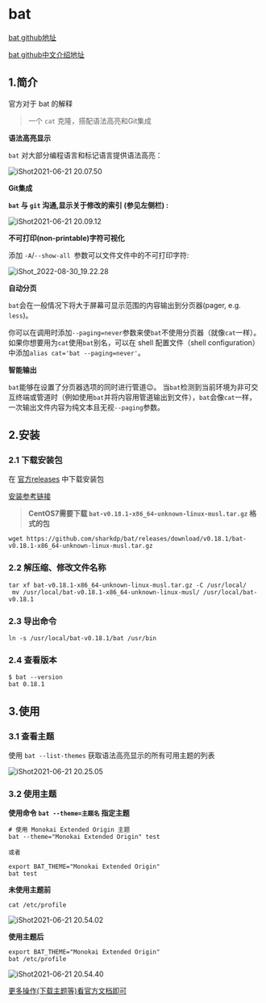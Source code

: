 # bat



[bat github地址](https://github.com/sharkdp/bat)

[bat github中文介绍地址](https://github.com/chinanf-boy/bat-zh)



## 1.简介

官方对于 bat 的解释

> 一个 `cat` 克隆，搭配语法高亮和Git集成



**语法高亮显示**

`bat` 对大部分编程语言和标记语言提供语法高亮：



![iShot2021-06-21 20.07.50](https://gitea.pptfz.cn/pptfz/picgo-images/raw/branch/master/img/iShot2021-06-21%2020.07.50.png)

**Git集成**

**`bat` 与 `git` 沟通,显示关于修改的索引 (参见左侧栏) :**

![iShot2021-06-21 20.09.12](https://gitea.pptfz.cn/pptfz/picgo-images/raw/branch/master/img/iShot2021-06-21%2020.09.12.png)



**不可打印(non-printable)字符可视化**

添加 `-A`/`--show-all `参数可以文件文件中的不可打印字符:

![iShot_2022-08-30_19.22.28](https://gitea.pptfz.cn/pptfz/picgo-images/raw/branch/master/img/iShot_2022-08-30_19.22.28.png)



**自动分页**

`bat`会在一般情况下将大于屏幕可显示范围的内容输出到分页器(pager, e.g. `less`)。

你可以在调用时添加`--paging=never`参数来使`bat`不使用分页器（就像`cat`一样）。如果你想要用为`cat`使用`bat`别名，可以在 shell 配置文件（shell configuration）中添加`alias cat='bat --paging=never'`。



**智能输出**

`bat`能够在设置了分页器选项的同时进行管道😉。 当`bat`检测到当前环境为非可交互终端或管道时（例如使用`bat`并将内容用管道输出到文件），`bat`会像`cat`一样，一次输出文件内容为纯文本且无视`--paging`参数。



## 2.安装

### 2.1 下载安装包

在 [官方releases](https://github.com/sharkdp/bat/releases)  中下载安装包

[安装参考链接](https://github.com/sharkdp/bat/issues/325)

> **CentOS7需要下载 `bat-v0.18.1-x86_64-unknown-linux-musl.tar.gz` 格式的包**

```shell
wget https://github.com/sharkdp/bat/releases/download/v0.18.1/bat-v0.18.1-x86_64-unknown-linux-musl.tar.gz
```



### 2.2 解压缩、修改文件名称

```shell
tar xf bat-v0.18.1-x86_64-unknown-linux-musl.tar.gz -C /usr/local/
 mv /usr/local/bat-v0.18.1-x86_64-unknown-linux-musl/ /usr/local/bat-v0.18.1
```



### 2.3 导出命令

```shell
ln -s /usr/local/bat-v0.18.1/bat /usr/bin
```



### 2.4 查看版本

```shell
$ bat --version
bat 0.18.1
```



## 3.使用

### 3.1 查看主题

使用 `bat --list-themes` 获取语法高亮显示的所有可用主题的列表

![iShot2021-06-21 20.25.05](https://gitea.pptfz.cn/pptfz/picgo-images/raw/branch/master/img/iShot2021-06-21%2020.25.05.png)



### 3.2 使用主题

**使用命令 `bat --theme=主题名` 指定主题**

```shell
# 使用 Monokai Extended Origin 主题
bat --theme="Monokai Extended Origin" test

或者

export BAT_THEME="Monokai Extended Origin"
bat test
```



**未使用主题前**

```shell
cat /etc/profile
```

![iShot2021-06-21 20.54.02](https://gitea.pptfz.cn/pptfz/picgo-images/raw/branch/master/img/iShot2021-06-21%2020.54.02.png)







**使用主题后**

```shell
export BAT_THEME="Monokai Extended Origin"
bat /etc/profile
```

![iShot2021-06-21 20.54.40](https://gitea.pptfz.cn/pptfz/picgo-images/raw/branch/master/img/iShot2021-06-21%2020.54.40.png)



[更多操作(下载主题等)看官方文档即可](https://github.com/chinanf-boy/bat-zh)

